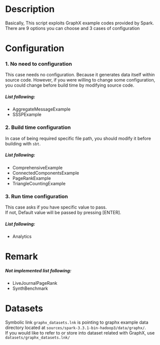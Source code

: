 # Description
Basically, This script exploits GraphX example codes provided by Spark.  
There are 9 options you can choose and 3 cases of configuration  
# Configuration
### 1. No need to configuration
This case needs no configuration. Because it generates data itself within source code.
However, if you were willing to change some configuration, you could change before build time by modifying source code.
##### List following:
- AggregateMessageExample
- SSSPExample

### 2. Build time configuration
In case of being required specific file path, you should modify it before building with `sbt`.
##### List following:
- ComprehensiveExample
- ConnectedComponentsExample
- PageRankExample
- TriangleCountingExample

### 3. Run time configuration
This case asks if you have specific value to pass.  
If not, Default value will be passed by pressing [ENTER].  
##### List following:
- Analytics

# Remark
##### Not implemented list following:
- LiveJournalPageRank
- SynthBenchmark

# Datasets
Symbolic link `graphx_datasets.lnk` is pointing to graphx example data directory located at `sources/spark-3.3.1-bin-hadoop3/data/graphx/`.  
If you would like to refer to or store into dataset related with GraphX, use `datasets/graphx_datasets.lnk/`
